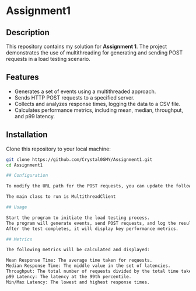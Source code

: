 # Assignment1

## Description
This repository contains my solution for **Assignment 1**. The project demonstrates the use of multithreading for generating and sending POST requests in a load testing scenario.

## Features
- Generates a set of events using a multithreaded approach.
- Sends HTTP POST requests to a specified server.
- Collects and analyzes response times, logging the data to a CSV file.
- Calculates performance metrics, including mean, median, throughput, and p99 latency.

## Installation

Clone this repository to your local machine:

   ```bash
   git clone https://github.com/Crystal0GMY/Assignment1.git
   cd Assignment1

## Configuration

To modify the URL path for the POST requests, you can update the following part in the MultithreadClient class: line 7, private static final String SERVER_URL

The main class to run is MultithreadClient

## Usage

Start the program to initiate the load testing process.
The program will generate events, send POST requests, and log the results to a CSV file.
After the test completes, it will display key performance metrics.

## Metrics

The following metrics will be calculated and displayed:

Mean Response Time: The average time taken for requests.
Median Response Time: The middle value in the set of latencies.
Throughput: The total number of requests divided by the total time taken.
p99 Latency: The latency at the 99th percentile.
Min/Max Latency: The lowest and highest response times.
